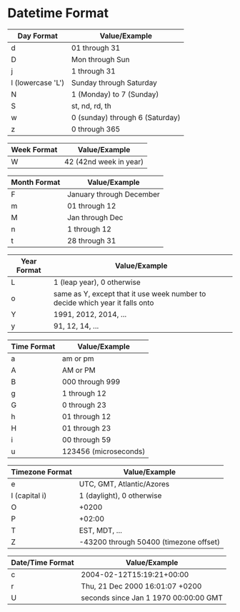 Datetime Format
===============


| Day Format  | Value/Example |
| ------------- | ------------- |
| d  | 01 through 31  |
| D  | Mon through Sun  |
| j  | 1 through 31  |
| l (lowercase 'L')  | Sunday through Saturday  |
| N  | 1 (Monday) to 7 (Sunday) |
| S  | st, nd, rd, th  |
| w  | 0 (sunday) through 6 (Saturday)  |
| z  | 0 through 365  |

| Week Format  | Value/Example |
| ------------- | ------------- |
| W  | 42 (42nd week in year)  |

| Month Format  | Value/Example |
| ------------- | ------------- |
| F  | January through December  |
| m  | 01 through 12  |
| M  | Jan through Dec  |
| n  | 1 through 12  |
| t  | 28 through 31  |

| Year Format  | Value/Example |
| ------------- | ------------- |
| L  | 1 (leap year), 0 otherwise  |
| o  | same as Y, except that it use week number to decide which year it falls onto |
| Y  | 1991, 2012, 2014, ...  |
| y  | 91, 12, 14, ...  |

| Time Format  | Value/Example |
| ------------- | ------------- |
| a  | am or pm  |
| A  | AM or PM |
| B  | 000 through 999  |
| g  | 1 through 12  |
| G  | 0 through 23  |
| h  | 01 through 12  |
| H  | 01 through 23  |
| i  | 00 through 59  |
| u  | 123456 (microseconds)  |

| Timezone Format  | Value/Example |
| ------------- | ------------- |
| e  | UTC, GMT, Atlantic/Azores  |
| I (capital i)  | 1 (daylight), 0 otherwise |
| O  | +0200  |
| P  | +02:00  |
| T  | EST, MDT, ...  |
| Z  | -43200 through 50400 (timezone offset)  |

| Date/Time Format  | Value/Example |
| ------------- | ------------- |
| c  | 2004-02-12T15:19:21+00:00  |
| r  | Thu, 21 Dec 2000 16:01:07 +0200 |
| U  | seconds since Jan 1 1970 00:00:00 GMT  |


